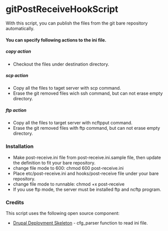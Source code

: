 gitPostReceiveHookScript
========================

With this script, you can publish the files from the git bare repository automatically.

#### You can specify following actions to the ini file.

##### copy action
* Checkout the files under destination directory.

##### scp action
* Copy all the files to taget server with scp command.
* Erase the git removed files wich ssh command, but can not erase empty directory.

##### ftp action
* Copy all the files to target server with ncftpput command.
* Erase the git removed files with ftp command, but can not erase empty directory.

### Installation

* Make post-receive.ini file from post-receive.ini.sample file, then
update the definition to fit your bare repository.
* change file mode to 600: chmod 600 post-receive.ini
* Place etc/post-receive.ini and hooks/post-receive file under your bare repository.
* change file mode to runnable: chmod +x post-receive
* If you use ftp mode, the server must be installed ftp and ncftp program.

### Credits
This script uses the following open source component:

* [Drupal Deployment Skeleton](https://github.com/fluxsauce/DrupalDeploySkel) - cfg_parser function to read ini file.
